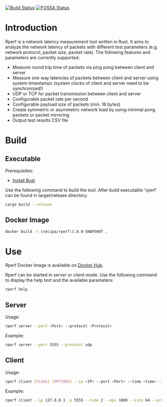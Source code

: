 [![Build Status](https://app.travis-ci.com/stec-zcps/rperf.svg?branch=main)](https://app.travis-ci.com/github/stec-zcps/rperf)
[![FOSSA Status](https://app.fossa.com/api/projects/git%2Bgithub.com%2Fstec-zcps%2Frperf.svg?type=shield)](https://app.fossa.com/projects/git%2Bgithub.com%2Fstec-zcps%2Frperf?ref=badge_shield)

# Introduction
Rperf is a network latency measurement tool written in Rust. It aims to analyze the network latency of packets with 
different test parameters (e.g. network protocol, packet size, packet rate). The following features and parameters are 
currently supported:
* Measure round trip time of packets via ping pong between client and server
* Measure one way latencies of packets between client and server using system timestamps 
  (system clocks of client and server need to be synchronized!)
* UDP or TCP for packet transmission between client and server
* Configurable packet rate per second
* Configurable payload size of packets (min. 16 bytes)
* Create symmetric or asymmetric network load by using minimal pong packets or packet mirroring
* Output test results CSV file

# Build
## Executable
Prerequisites:
* [Install Rust](https://www.rust-lang.org/tools/install)

Use the following command to build the tool. After build executable 'rperf' can be found in target/release directory.
```bash
cargo build --release
```
## Docker Image
```bash
docker build -t stecipa/rperf:1.0.0-SNAPSHOT .
```

# Use
Rperf Docker Image is available on [Docker Hub](https://hub.docker.com/repository/docker/stecipa/rperf).

Rperf can be started in server or client mode. Use the following command to display the help text and the available parameters:
```bash
rperf help 
```
## Server
Usage:
```bash
rperf server --port <Port> --protocol <Protocol>
```
Example:
```bash
rperf server --port 5555 --protocol udp
```
## Client
Usage:
```bash
rperf client [FLAGS] [OPTIONS] --ip <IP> --port <Port> --time <time> --mps <time> --size <size> --protocol <Protocol>
```
Example:
```bash
rperf client --ip 127.0.0.1 -p 5555 --time 2 --mps 1000 --size 64 --protocol udp --log result.csv --owl --rtt
```


